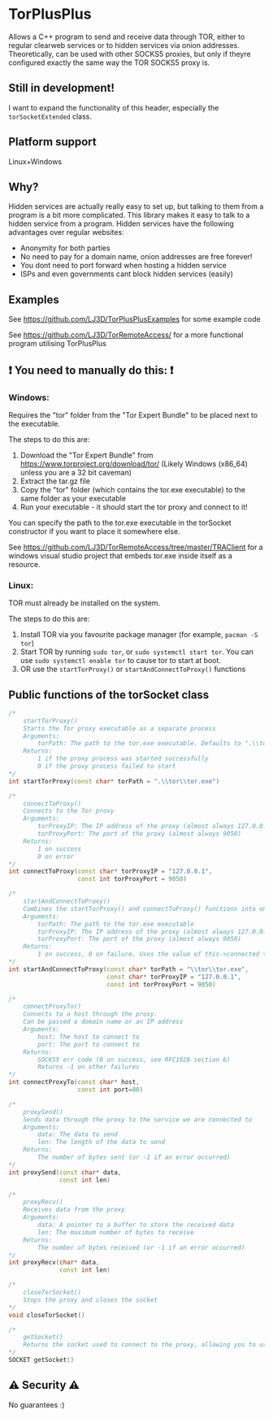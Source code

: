 # TorPlusPlus
Allows a C++ program to send and receive data through TOR, either to regular clearweb services or to hidden services via onion addresses.
Theoretically, can be used with other SOCKS5 proxies, but only if theyre configured exactly the same way the TOR SOCKS5 proxy is.

## Still in development!
I want to expand the functionality of this header, especially the `torSocketExtended` class.

## Platform support
Linux+Windows

## Why?
Hidden services are actually really easy to set up, but talking to them from a program is a bit more complicated. This library makes it easy to talk to a hidden service from a program.
Hidden services have the following advantages over regular websites:
- Anonymity for both parties
- No need to pay for a domain name, onion addresses are free forever!
- You dont need to port forward when hosting a hidden service
- ISPs and even governments cant block hidden services (easily)

## Examples
See https://github.com/LJ3D/TorPlusPlusExamples for some example code

See https://github.com/LJ3D/TorRemoteAccess/ for a more functional program utilising TorPlusPlus

## ❗ You need to manually do this: ❗
### Windows:
Requires the "tor" folder from the "Tor Expert Bundle" to be placed next to the executable.

The steps to do this are:
1. Download the "Tor Expert Bundle" from https://www.torproject.org/download/tor/ (Likely Windows (x86_64) unless you are a 32 bit caveman)
2. Extract the tar.gz file
3. Copy the "tor" folder (which contains the tor.exe executable) to the same folder as your executable
4. Run your executable - it should start the tor proxy and connect to it!

You can specify the path to the tor.exe executable in the torSocket constructor if you want to place it somewhere else.

See https://github.com/LJ3D/TorRemoteAccess/tree/master/TRAClient for a windows visual studio project that embeds tor.exe inside itself as a resource.

### Linux:
TOR must already be installed on the system.

The steps to do this are:
1. Install TOR via you favourite package manager (for example, `pacman -S tor`)
2. Start TOR by running `sudo tor`, or `sudo systemctl start tor`. You can use `sudo systemctl enable tor` to cause tor to start at boot.
3. OR use the `startTorProxy()` or `startAndConnectToProxy()` functions

## Public functions of the torSocket class
```c++
/*
    startTorProxy()
    Starts the Tor proxy executable as a separate process
    Arguments:
        torPath: The path to the tor.exe executable. Defaults to ".\\tor\\tor.exe"
    Returns:
        1 if the proxy process was started successfully
        0 if the proxy process failed to start
*/
int startTorProxy(const char* torPath = ".\\tor\\tor.exe")
```
```c++
/*
    connectToProxy()
    Connects to the Tor proxy
    Arguments:
        torProxyIP: The IP address of the proxy (almost always 127.0.0.1)
        torProxyPort: The port of the proxy (almost always 9050)
    Returns:
        1 on success
        0 on error
*/
int connectToProxy(const char* torProxyIP = "127.0.0.1",
                   const int torProxyPort = 9050)
```
```c++
/*
    startAndConnectToProxy()
    Combines the startTorProxy() and connectToProxy() functions into one function for convenience
    Arguments:
        torPath: The path to the tor.exe executable
        torProxyIP: The IP address of the proxy (almost always 127.0.0.1)
        torProxyPort: The port of the proxy (almost always 9050)
    Returns:
        1 on success, 0 on failure. Uses the value of this->connected to determine success or failure if this->startTorProxy() returns 1
*/
int startAndConnectToProxy(const char* torPath = "\\tor\\tor.exe",
                           const char* torProxyIP = "127.0.0.1",
                           const int torProxyPort = 9050)
```
```c++
/*
    connectProxyTo()
    Connects to a host through the proxy.
    Can be passed a domain name or an IP address
    Arguments:
        host: The host to connect to
        port: The port to connect to
    Returns:
        SOCKS5 err code (0 on success, see RFC1928 section 6)
        Returns -1 on other failures
*/
int connectProxyTo(const char* host, 
                   const int port=80)
```
```c++
/*
    proxySend()
    Sends data through the proxy to the service we are connected to
    Arguments:
        data: The data to send
        len: The length of the data to send
    Returns:
        The number of bytes sent (or -1 if an error occurred)
*/
int proxySend(const char* data, 
              const int len)
```
```c++
/*
    proxyRecv()
    Receives data from the proxy
    Arguments:
        data: A pointer to a buffer to store the received data
        len: The maximum number of bytes to receive
    Returns:
        The number of bytes received (or -1 if an error occurred)
*/
int proxyRecv(char* data, 
              const int len)
```
```c++
/*
    closeTorSocket()
    Stops the proxy and closes the socket
*/
void closeTorSocket()
```
```c++
/*
    getSocket()
    Returns the socket used to connect to the proxy, allowing you to use the socket directly (in case you need to do something that this class doesn't support)
*/
SOCKET getSocket()

```

## ⚠️ Security ⚠️
No guarantees :)
